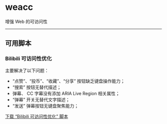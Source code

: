 # weacc
增强 Web 的可访问性
*****
## 可用脚本

### Bilibili 可访问性优化

主要解决了以下问题：

 * “点赞”、“投币”、“收藏”、“分享” 按钮缺乏键盘操作能力；
 * “搜索” 按钮无替代描述；
 * 弹幕、 CC 字幕没有添加 ARIA Live Region 相关属性；
 * “弹幕” 开关无替代文字描述；
 * “发送” 弹幕按钮无键盘聚焦能力；


[下载 “Bilibili 可访问性优化” 脚本](https://github.com/viyf/weacc/raw/main/Bilibili/accessibility-for-Bilibili-web.user.js)
